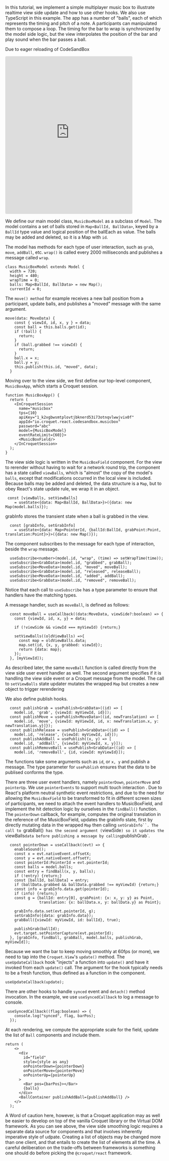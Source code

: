 In this tutorial, we implement a simple multiplayer music box to illustrate realtime view side update and how to use other hooks. We also use TypeScript in this example. The app has a number of "balls", each of which represents the timing and pitch of a note. A participants can manipulated them to compose a loop. The timing for the bar to wrap is synchronized by the model side logic, but the view interpolates the position of the bar and play sound when the bar passes a ball.

Due to eager reloading of CodeSandBox

<iframe src="https://codesandbox.io/embed/purple-silence-ikqiv?fontsize=14&hidenavigation=1&theme=dark"
     style="width:80%; height:500px; border:0; border-radius: 4px; overflow:hidden;"
     title="purple-silence-ikqiv"
     allow="accelerometer; ambient-light-sensor; camera; encrypted-media; geolocation; gyroscope; hid; microphone; midi; payment; usb; vr; xr-spatial-tracking"
     sandbox="allow-forms allow-modals allow-popups allow-presentation allow-same-origin allow-scripts"
   ></iframe>


We define our main model class, `MusicBoxModel` as a subclass of `Model`.  The model contains a set of balls stored in `Map<BallId, BallData>`, keyed by a `BallId` type value and logical position of the ballEach as value. The balls may be added and deleted, so it is a Map with `id`.

The model has methods for each type of user interaction, such as `grab`, `move`, `addBall`, etc.  `wrap()` is called every 2000 milliseconds and publishes a message called `wrap`.

```
class MusicBoxModel extends Model {
  width = 720;
  height = 480;
  wrapTime = 0;
  balls: Map<BallId, BallData> = new Map();
  currentId = 0;
```

The `move() method` for example receives a new ball position from a participant, update balls, and publishes a "moved" message with the same argument.

```
move(data: MoveData) {
    const { viewId, id, x, y } = data;
    const ball = this.balls.get(id);
    if (!ball) {
      return;
    }
    if (ball.grabbed !== viewId) {
      return;
    }
    ball.x = x;
    ball.y = y;
    this.publish(this.id, "moved", data);
  }
```

Moving over to the view side, we first define our top-level component, `MusicBoxApp`, which starts a Croquet session.

```
function MusicBoxApp() {
  return (
    <InCroquetSession
      name="musicbox"
      tps={10}
      apiKey="1_k2xgbwsmtplovtjbknerd53i73otnqvlwwjvix0f"
      appId="io.croquet.react.codesandbox.musicbox"
      password="abc"
      model={MusicBoxModel}
      eventRateLimit={60}}>
      <MusicBoxField/>
    </InCroquetSession>
  );
}
```

The view side logic is written in the `MusicBoxField` component. For the view to rerender without having to wait for a network round trip, the component has a state called `viewBalls`, which is "almost" the copy of the model's `balls`, except that modifications occurred in the local view is included. Because balls may be added and deleted, the data structure is a `Map`, but to obey React's state update rule, we wrap it in an object.

```
 const [viewBalls, setViewBalls]
    = useState<{data: Map<BallId, BallData>}>({data: new Map(model.balls)});
```

grabInfo stores the transient state when a ball is grabbed in the view.

```
  const [grabInfo, setGrabInfo]
    = useState<{data: Map<PointerId, {ballId:BallId, grabPoint:Point, translation:Point}>}>({data: new Map()});
```

The component subscribes to the message for each type of interaction, beside the `wrap` message.

```
  useSubscribe<number>(model.id, "wrap", (time) => setWrapTime(time));
  useSubscribe<GrabData>(model.id, "grabbed", grabBall);
  useSubscribe<MoveData>(model.id, "moved", moveBall);
  useSubscribe<GrabData>(model.id, "released", releaseBall);
  useSubscribe<MoveData>(model.id, "added", addBall);
  useSubscribe<GrabData>(model.id, "removed", removeBall);
```

Notice that each call to `useSubscribe` has a type parameter to ensure that handlers have the matching types.

A message handler, such as `moveBall`, is defined as follows:
```
  const moveBall = useCallback((data:MoveData, viewSide?:boolean) => {
    const {viewId, id, x, y} = data;

    if (!viewSide && viewId === myViewId) {return;}

    setViewBalls((oldViewBalls) =>{
      const map = oldViewBalls.data;
      map.set(id, {x, y, grabbed: viewId});
      return {data: map};
    });
  }, [myViewId]);
```

As described later, the same `moveBall` function is called directly from the view side user event handler as well. The second argument specifies if it is handling the view side event or a Croquet message from the model. The call to `setViewBalls` state updater mutates the wrapped `Map` but creates a new object to trigger rerendering

We also define publish hooks.

```
  const publishGrab = usePublish<GrabData>((id) => [
    model.id, 'grab', {viewId: myViewId, id}]);
  const publishMove = usePublish<MoveData>((id, newTranslation) => [
    model.id, 'move', {viewId: myViewId, id, x: newTranslation.x, y: newTranslation.y}]});
  const publishRelease = usePublish<GrabData>((id) => [
    model.id, 'release', {viewId: myViewId, id}]);
  const publishAddBall = usePublish((x, y) => [
    model.id, 'addBall', {viewId: myViewId, x, y}]);
  const publishRemoveBall = usePublish<GrabData>((id) => [
    model.id, 'removeBall', {id, viewId: myViewId}]);
```

The functions take some arguments such as `id`, or `x, y` and publish a message. The type parameter for `usePublish` ensures that the data to be publised conforms the type. 

There are three user event handlers, namely `pointerDown`, `pointerMove` and `pointerUp`. We use `pointerEvents` to support multi touch interaction . Due to React's platform neutral synthetic event restrictions, and due to the need for allowing the `MusicBoxField` to be transformed to fit in different screen sizes of participants, we need to attach the event handlers to MusicBoxField, and implement the hit detection logic by ourselves in the `findBall()` function. The `pointerDown` callback, for example, computes the original translation in the reference of the MusicBoxField, updates the grabInfo state, first by directly mutating data in the wrapped `Map` then calling `setGrabInfo``. The call to `grabBall()` has the second argument (`viewSide`) so it updates the `viewBalls` data before publishing a message by calling `publishGrab`.

```
  const pointerDown = useCallback((evt) => {
    enableSound();
    const x = evt.nativeEvent.offsetX;
    const y = evt.nativeEvent.offsetY;
    const pointerId:PointerId = evt.pointerId;
    const balls = model.balls;
    const entry = findBall(x, y, balls);
    if (!entry) {return;}
    const [ballId, ballData] = entry;
    if (ballData.grabbed && ballData.grabbed !== myViewId) {return;}
    const info = grabInfo.data.get(pointerId);
    if (info) {return;}
    const g = {ballId: entry[0], grabPoint: {x: x, y: y} as Point,
               translation: {x: ballData.x, y: ballData.y} as Point};

    grabInfo.data.set(evt.pointerId, g);
    setGrabInfo({data: grabInfo.data});
    grabBall({viewId: myViewId, id: ballId}, true);

    publishGrab(ballId);
    evt.target.setPointerCapture(evt.pointerId);
  }, [grabInfo, findBall, grabBall, model.balls, publishGrab, myViewId]);
```

Because we want the bar to keep moving smoothly at 60fps (or more), we need to tap into the `Croquet.View`'s `update()` method. The `useUpdateCallback` hook "injects" a function into `update()` and have it invoked from each `update()` call. The argument for the hook typically needs to be a fresh function, thus defined as a function in the component.

```
useUpdateCallback(update);
```

There are other hooks to handle `synced` event and `detach()` method invocation. In the example, we use `useSyncedCallback` to log a message to console.

```
 useSyncedCallback((flag:boolean) => {
    console.log("synced", flag, barPos);
  });
```

At each rendering, we compute the appropriate scale for the field, update the list of `Ball` components and include them.

```
return (
    <>
      <div
        id="field"
        style={style as any}
        onPointerDown={pointerDown}
        onPointerMove={pointerMove}
        onPointerUp={pointerUp}
      >
        <Bar pos={barPos}></Bar>
        {balls}
      </div>
      <BallContainer publishAddBall={publishAddBall} />
    </>
  );
```

A Word of caution here, however, is that a Croquet application may as well be easier to develop on top of the vanilla Croquet library or the Virtual DOM framework. As you can see above, the view side smoothing logic requires a separate data source for components and that involves inherently imperative style of udpate.  Creating a list of objects may be changed more than one client, and that entails to create the list of elements all the time. A careful deliberation on the trade-offs between frameworks is something one should do before picking the `@croquet/react` framework.